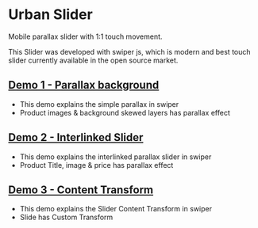 # Urban Slider
Mobile parallax slider with 1:1 touch movement.

This Slider was developed with swiper js, which is modern and best touch slider currently available in the open source market.

## [Demo 1 - Parallax background](https://naren-irain.github.io/urban-slider/)
* This demo explains the simple parallax in swiper
* Product images & background skewed layers has parallax effect

## [Demo 2 - Interlinked Slider](https://naren-irain.github.io/urban-slider/index2.html)
* This demo explains the interlinked parallax slider in swiper
* Product Title, image & price has parallax effect

## [Demo 3 - Content Transform](https://naren-irain.github.io/urban-slider/index3.html)
* This demo explains the Slider Content Transform in swiper
* Slide has Custom Transform
